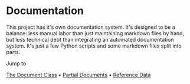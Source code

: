 # Documentation

This project has it's own documentation system. It's designed
to be a balance: less manual labor than just maintaining markdown
files by hand, but less technical debt than integrating an 
automated documentation system. It's just a few Python scripts
and some markdown files split into parts.

Jump to

[The Document Class](#the-document-class) • [Partial Documents](#partial-documents) •
[Reference Data](#the-reference-data)
